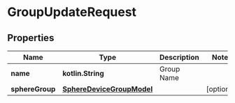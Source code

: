 
# GroupUpdateRequest

## Properties
Name | Type | Description | Notes
------------ | ------------- | ------------- | -------------
**name** | **kotlin.String** | Group Name | 
**sphereGroup** | [**SphereDeviceGroupModel**](SphereDeviceGroupModel.md) |  |  [optional]



